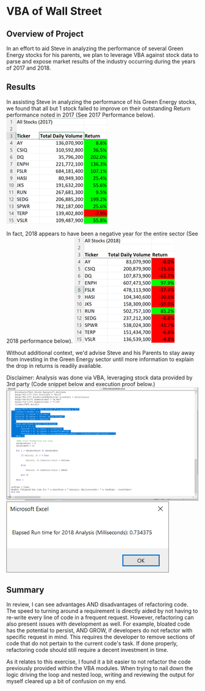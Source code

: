 #  VBA of Wall Street 

## Overview of Project
In an effort to aid Steve in analyzing the performance of several Green Energy stocks for his parents, we plan to leverage VBA against stock data to parse and expose  market results of the industry occurring during the years of 2017 and 2018.

## Results
In assisting Steve in analyzing the performance of his Green Energy stocks, we found that all but 1 stock failed to improve on their outstanding Return performance noted in 2017 (See 2017 Performance below). 
![2017 Performance](https://github.com/taxcollecter/stocks-analysis/blob/78565f5e4333904abdf9d26ff97c11aa3ba30c66/Resources/2017_Stock.png)

In fact, 2018 appears to have been a negative year for the entire sector (See 2018 performance below).
![2018 Performance](https://github.com/taxcollecter/stocks-analysis/blob/78565f5e4333904abdf9d26ff97c11aa3ba30c66/Resources/2018_Stock.png)

Without additional context, we'd advise Steve and his Parents to stay away from investing in the Green Energy sector until more information to explain the drop in returns is readily available. 

Disclaimer: Analysis was done via VBA, leveraging stock data provided by 3rd party (Code snippet below and execution proof below.)
![Code Snippet](https://github.com/taxcollecter/stocks-analysis/blob/010b23031e4867102fed8662d96d2407c40a8114/Resources/Code_snip.png)
![Execution Timing](https://github.com/taxcollecter/stocks-analysis/blob/010b23031e4867102fed8662d96d2407c40a8114/Resources/VBA_Challenge_2018.png)

## Summary
In review, I can see advantages AND disadvantages of refactoring code. The speed to turning around a requirement is directly aided by not having to re-write every line of code in a frequent request. However, refactoring can also present issues with development as well. For example, bloated code has the potential to persist, AND GROW, if developers do not refactor with specific request in mind. This requires the developer to remove sections of code that do not pertain to the current code's task. If done properly, refactoring code should still require a decent investment in time.  

As it relates to this exercise, I found it a bit easier to not refactor the code previously provided within the VBA modules. When trying to nail down the logic driving the loop and nested loop, writing and reviewing the output for myself cleared up a bit of confusion on my end. 